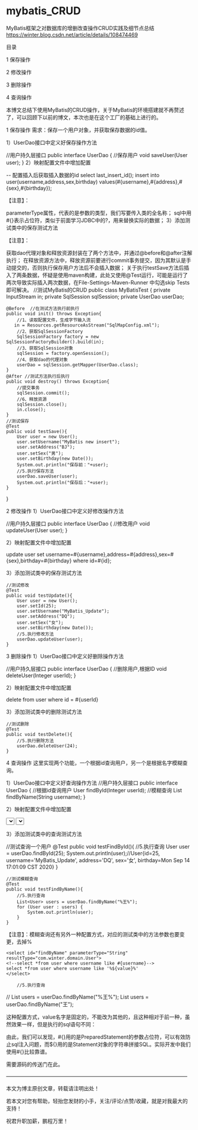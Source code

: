 # mybatis_CRUD
MyBatis框架之对数据库的增删改查操作CRUD实践及细节点总结
https://winter.blog.csdn.net/article/details/108474469

目录

1 保存操作

2 修改操作

3 删除操作

4 查询操作

本博文总结下使用MyBatis的CRUD操作，关于MyBatis的环境搭建就不再赘述了，可以回顾下以前的博文，本次也是在这个工厂的基础上进行的。

1 保存操作
需求：保存一个用户对象，并获取保存数据的id值。

1）UserDao接口中定义好保存操作方法

//用户持久层接口
public interface UserDao {
    //保存用户
    void saveUser(User user);
}
2）映射配置文件中增加配置

<?xml version="1.0" encoding="UTF-8"?>
<!DOCTYPE mapper
        PUBLIC "-//mybatis.org//DTD Mapper 3.0//EN"
        "http://mybatis.org/dtd/mybatis-3-mapper.dtd">

<mapper namespace="com.winter.dao.UserDao">
<!--    保存用户-->
    <insert id="saveUser" parameterType="com.winter.domain.User">
--         配置插入后获取插入数据的id
        <selectKey keyProperty="id" keyColumn="id" resultType="Integer" order="AFTER">
            select last_insert_id();
        </selectKey>
        insert into user(username,address,sex,birthday) values(#{username},#{address},#{sex},#{birthday});
    </insert>
</mapper>

【注意】：

parameterType属性，代表的是参数的类型，我们写要传入类的全名称；
sql中用#{}表示占位符，类似于前面学习JDBC中的?，用来替换实际的数据；
3）添加测试类中的保存测试方法

【注意】：

获取dao代理对象和释放资源封装在了两个方法中，并通过@before和@after注解执行；
在释放资源方法中，释放资源前要进行commit事务提交，因为其默认是手动提交的，否则执行保存用户方法后不会插入数据；
关于执行testSave方法后插入了两条数据，怀疑是使用maven构建，此处又使用@Test运行，可能是运行了两次导致实际插入两次数据，在File-Settings-Maven-Runner 中勾选skip Tests即可解决。
//测试MyBatis的CRUD
public class MyBatisTest {
    private InputStream in;
    private SqlSession sqlSession;
    private UserDao userDao;

    @Before  //在测试方法执行前执行
    public void init() throws Exception{
        //1、读取配置文件，生成字节输入流
       in = Resources.getResourceAsStream("SqlMapConfig.xml");
        //2、获取SqlSessionFactory
        SqlSessionFactory factory = new SqlSessionFactoryBuilder().build(in);
        //3、获取SqlSession对象
        sqlSession = factory.openSession();
        //4、获取dao的代理对象
        userDao = sqlSession.getMapper(UserDao.class);
    }
    @After //测试方法执行后执行
    public void destroy() throws Exception{
        //提交事务
        sqlSession.commit();
        //6、释放资源
        sqlSession.close();
        in.close();
    }
    //测试保存
    @Test
    public void testSave(){
        User user = new User();
        user.setUsername("MyBatis new insert");
        user.setAddress("BJ");
        user.setSex("男");
        user.setBirthday(new Date());
        System.out.println("保存前："+user);
        //5.执行保存方法
        userDao.saveUser(user);
        System.out.println("保存后："+user);
    }
}



2 修改操作
1）UserDao接口中定义好修改操作方法

//用户持久层接口
public interface UserDao {
    //修改用户
    void updateUser(User user);
}

2）映射配置文件中增加配置

<?xml version="1.0" encoding="UTF-8"?>
<!DOCTYPE mapper
        PUBLIC "-//mybatis.org//DTD Mapper 3.0//EN"
        "http://mybatis.org/dtd/mybatis-3-mapper.dtd">

<mapper namespace="com.winter.dao.UserDao">
<!--    修改用户-->
    <update id="updateUser" parameterType="com.winter.domain.User">
        update user set username=#{username},address=#{address},sex=#{sex},birthday=#{birthday} where id=#{id};
    </update>
</mapper>

3）添加测试类中的保存测试方法

    //测试修改
    @Test
    public void testUpdate(){
        User user = new User();
        user.setId(25);
        user.setUsername("MyBatis_Update");
        user.setAddress("DQ");
        user.setSex("女");
        user.setBirthday(new Date());
        //5.执行修改方法
        userDao.updateUser(user);
    }



3 删除操作
1）UserDao接口中定义好删除操作方法

//用户持久层接口
public interface UserDao {
    //删除用户,根据ID
    void deleteUser(Integer userId);
}

2）映射配置文件中增加配置

<?xml version="1.0" encoding="UTF-8"?>
<!DOCTYPE mapper
        PUBLIC "-//mybatis.org//DTD Mapper 3.0//EN"
        "http://mybatis.org/dtd/mybatis-3-mapper.dtd">

<mapper namespace="com.winter.dao.UserDao">
<!--    删除用户-->
    <delete id="deleteUser" parameterType="Integer">
        delete from user where id = #{userId}
    </delete>
</mapper>

3）添加测试类中的删除测试方法

    //测试删除
    @Test
    public void testDelete(){
        //5.执行删除方法
        userDao.deleteUser(24);
    }



4 查询操作
这里实现两个功能，一个根据id查询用户，另一个是根据名字模糊查询。

1）UserDao接口中定义好查询操作方法
//用户持久层接口
public interface UserDao {
    //根据id查询用户
    User findById(Integer userId);
    //模糊查询
    List<User> findByName(String username);
}

2）映射配置文件中增加配置

<?xml version="1.0" encoding="UTF-8"?>
<!DOCTYPE mapper
        PUBLIC "-//mybatis.org//DTD Mapper 3.0//EN"
        "http://mybatis.org/dtd/mybatis-3-mapper.dtd">

<mapper namespace="com.winter.dao.UserDao">
<!--    根据id查询用户-->
    <select id="findById" parameterType="Integer" resultType="com.winter.domain.User">
        select *from user where id=#{userId};
    </select>
<!--    根据名称模糊查询-->
    <select id="findByName" parameterType="String" resultType="com.winter.domain.User">
        select *from user where username like #{username}
    </select>
</mapper>

3）添加测试类中的查询测试方法

//测试查询一个用户
    @Test
    public void testFindById(){
        //5.执行查询
        User user = userDao.findById(25);
        System.out.println(user);//User{id=25, username='MyBatis_Update', address='DQ', sex='女', birthday=Mon Sep 14 17:01:09 CST 2020}
    }

    //测试模糊查询
    @Test
    public void testFindByName(){
        //5.执行查询
        List<User> users = userDao.findByName("%王%");
        for (User user : users) {
            System.out.println(user);
        }
    }



【注意】：模糊查询还有另外一种配置方式，对应的测试类中的方法参数也要变更，去掉%

    <select id="findByName" parameterType="String" resultType="com.winter.domain.User">
    <!--select *from user where username like #{username}-->
    select *from user where username like '%${value}%'
    </select>

        //5.执行查询
//        List<User> users = userDao.findByName("%王%");
        List<User> users = userDao.findByName("王");

这种配置方式，value名字是固定的，不能改为其他的，且这种相对于前一种，虽然效果一样，但是执行的sql语句不同：





由此，我们可以发现，#{}用的是PreparedStatement的参数占位符，可以有效防止sql注入问题，而${}用的是Statement对象的字符串拼接SQL。实际开发中我们使用#{}比较靠谱。

需要源码的传送门在此。

———————————————————————————————————

本文为博主原创文章，转载请注明出处！

若本文对您有帮助，轻抬您发财的小手，关注/评论/点赞/收藏，就是对我最大的支持！

祝君升职加薪，鹏程万里！

